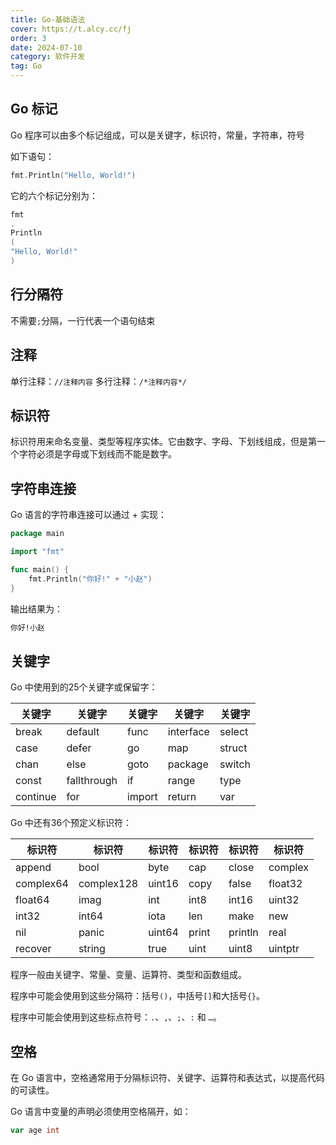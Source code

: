 ```yaml
---
title: Go-基础语法
cover: https://t.alcy.cc/fj
order: 3
date: 2024-07-10
category: 软件开发
tag: Go
---
```


## Go 标记

Go 程序可以由多个标记组成，可以是关键字，标识符，常量，字符串，符号

如下语句：

```Go
fmt.Println("Hello, World!")
```
它的六个标记分别为：

```Go
fmt
.
Println
(
"Hello, World!"
)
```

## 行分隔符

不需要`;`分隔，一行代表一个语句结束

## 注释

单行注释：`//注释内容`
多行注释：`/*注释内容*/`

## 标识符

标识符用来命名变量、类型等程序实体。它由数字、字母、下划线组成，但是第一个字符必须是字母或下划线而不能是数字。

## 字符串连接

Go 语言的字符串连接可以通过 + 实现：

```Go
package main

import "fmt"

func main() {
	fmt.Println("你好!" + "小赵")
}
```

输出结果为：

```txt
你好!小赵
```
## 关键字

Go 中使用到的25个关键字或保留字：

|关键字|关键字|关键字|关键字|关键字|
|----|----|----|----|----|
|break|	default|	func|	interface|	select|
|case|	defer|	go|	map|	struct|
|chan|	else|	goto|	package|	switch|
|const|	fallthrough|	if|	range|	type|
|continue|	for|	import|	return|	var|

Go 中还有36个预定义标识符：

|标识符|标识符|标识符|标识符|标识符|标识符|
|---|---|---|---|---|---|
|append	|bool|	byte|	cap|	close|	complex|
|complex64|	complex128|	uint16|copy|	false|float32|
|float64|	imag|	int|	int8|	int16|uint32|
|int32	|int64	|iota|	len|	make|	new	|
|nil|	panic	|uint64|print|	println|	real	|
|recover|	string	|true|	uint|	uint8	|uintptr|

程序一般由关键字、常量、变量、运算符、类型和函数组成。

程序中可能会使用到这些分隔符：括号`()`，中括号`[]`和大括号`{}`。

程序中可能会使用到这些标点符号：`.`、`,`、`;`、`:` 和 `…`。

## 空格

在 Go 语言中，空格通常用于分隔标识符、关键字、运算符和表达式，以提高代码的可读性。

Go 语言中变量的声明必须使用空格隔开，如：

```Go
var age int
```
